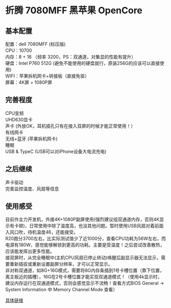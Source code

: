 折腾 7080MFF 黑苹果 OpenCore
===
基本配置
---
配置：dell 7080MFF (标压版)<br>
CPU：10700<br>
内存：8 + 16 （频率 3200，PS：双通道，对集显的性能有提升）<br>
硬盘：Intel P760 512G (避免不能使用的硬盘就行，原装256G的应该可以直接使用)<br>
WIFI：苹果拆机网卡+转接板（直接免驱）<br>
屏幕：4K屏 + 1080P屏<br>

完善程度
---
CPU变频<br>
UHD630显卡<br>
声卡 (外放OK，耳机插孔只有在接入双屏的时候才能正常使用！）<br>
有线网卡<br>
无线+蓝牙 (苹果拆机网卡)<br>
睡眠<br>
USB & TypeC (USB可以对iPhone设备大电流充电)<br>

之后继续
---
声卡驱动<br>
完善监控温度、风扇等信息<br>

使用感受
---
  目前作主力开发机，外接4K+1080P副屏使用(强烈建议组双通道内存，否则4K显示有卡顿)，日常使用中除了温度高，也没其他问题。暂时使用USB风扇对着前面入风口吹，待机温度46，还能接受。<br>
  R20跑分3700左右，比实际测试值少了近1000分，查看CPU功耗为56W左右，而电源有180W，感觉能够解锁到更高的功耗。主要是受温度！之后尝试改善散热，应该能发挥出更多性能。<br>
  接双屏时，从完全睡眠中(主机CPU风扇已停止转动)唤醒后副显示器无法显示，需要重新插拔或重新设置副屏分辨率，才可以正常显示。<br>
  非对称双通道，如8G+16G模式，需要将8G内存条插到1号卡槽位置（靠下位置，离主板近的插槽），16G在2号卡槽位置才能实现双通道模式！（使用4k显示时，建议内存运行在双通道模式，否则会感觉显示不流畅！查看方式BIOS General -> System Information 中 Memory Channel Mode 查看）<br>

[具体链接](https://www.jianshu.com/p/d7cfaae60509)

